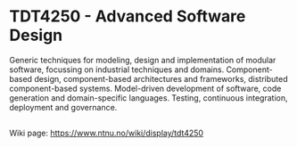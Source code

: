 # TDT4250 - Advanced Software Design

Generic techniques for modeling, design and implementation of modular software, focussing on industrial techniques and domains. Component-based design, component-based architectures and frameworks, distributed component-based systems. Model-driven development of software, code generation and domain-specific languages. Testing, continuous integration, deployment and governance.

##
Wiki page: https://www.ntnu.no/wiki/display/tdt4250



